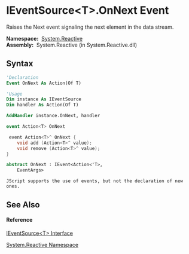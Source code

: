# IEventSource\<T\>.OnNext Event

Raises the Next event signaling the next element in the data stream.

**Namespace:**  [System.Reactive](System.Reactive\System.Reactive.md)  
**Assembly:**  System.Reactive (in System.Reactive.dll)

## Syntax

```vb
'Declaration
Event OnNext As Action(Of T)
```

```vb
'Usage
Dim instance As IEventSource
Dim handler As Action(Of T)

AddHandler instance.OnNext, handler
```

```csharp
event Action<T> OnNext
```

```c++
 event Action<T>^ OnNext {
    void add (Action<T>^ value);
    void remove (Action<T>^ value);
}
```

```fsharp
abstract OnNext : IEvent<Action<'T>,
    EventArgs>
```

```jscript
JScript supports the use of events, but not the declaration of new ones.
```

## See Also

#### Reference

[IEventSource\<T\> Interface](IEventSource\IEventSource(T).md)

[System.Reactive Namespace](System.Reactive\System.Reactive.md)




